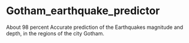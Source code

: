 # Gotham_earthquake_predictor
About 98 percent Accurate prediction of the Earthquakes magnitude and depth, in the regions of the city Gotham.
